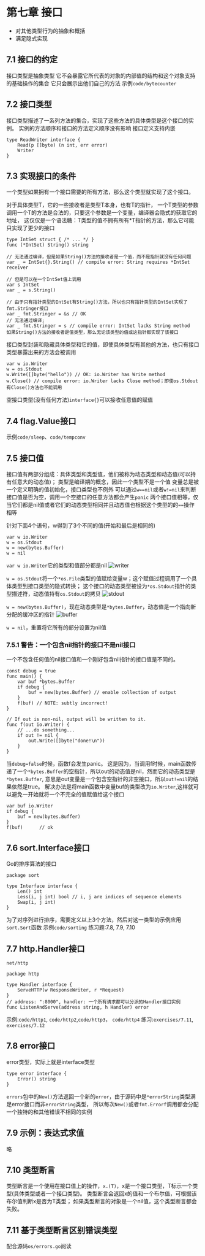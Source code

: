 # 第七章 接口

* 对其他类型行为的抽象和概括
* 满足隐式实现

## 7.1 接口的约定
接口类型是抽象类型
它不会暴露它所代表的对象的内部值的结构和这个对象支持的基础操作的集合
它只会展示出他们自己的方法
示例`code/bytecounter`

## 7.2 接口类型
接口类型描述了一系列方法的集合，实现了这些方法的具体类型是这个接口的实例。
实例的方法顺序和接口的方法定义顺序没有影响
接口定义支持内嵌
```
type ReadWriter interface {
    Read(p []byte) (n int, err error)
    Writer
}
```

## 7.3 实现接口的条件
一个类型如果拥有一个接口需要的所有方法，那么这个类型就实现了这个接口。

对于具体类型T，它的一些接收者是类型T本身，也有T的指针，
一个T类型的参数调用一个T的方法是合法的，只要这个参数是一个变量，编译器会隐式的获取它的地址，
这仅仅是一个语法糖：T类型的值不拥有所有*T指针的方法，那么它可能只实现了更少的接口

```
type IntSet struct { /* ... */ }
func (*IntSet) String() string

// 无法通过编译，但是如果String()方法的接收者是一个值，而不是指针就没有任何问题
var _ = IntSet{}.String() // compile error: String requires *IntSet receiver

// 但是可以在一个IntSet值上调用
var s IntSet
var _ = s.String() 

// 由于只有指针类型的IntSet有String()方法，所以也只有指针类型的IntSet实现了fmt.Stringer接口
var _ fmt.Stringer = &s // OK
// 无法通过编译;
var _ fmt.Stringer = s // compile error: IntSet lacks String method
如果String()方法的接收者是值类型，那么无论该类型的值或这指针都实现了该接口
```

接口类型封装和隐藏具体类型和它的值，即使具体类型有其他的方法，也只有接口类型暴露出来的方法会被调用
```
var w io.Writer
w = os.Stdout
w.Write([]byte("hello")) // OK: io.Writer has Write method
w.Close() // compile error: io.Writer lacks Close method；即使os.Stdout有Close()方法也不能调用
```

空接口类型(没有任何方法)`interface{}`可以接收任意值的赋值

## 7.4 flag.Value接口
示例`code/sleep`、`code/tempconv`

## 7.5 接口值

接口值有两部分组成：具体类型和类型值，他们被称为动态类型和动态值(可以持有任意大的动态值)；
类型是编译期的概念，因此一个类型不是一个值
变量总是被一个定义明确的值初始化，接口类型也不例外
可以通过`w==nil`或者`w!=nil`来判断接口值是否为空，调用一个空接口的任意方法都会产生`panic`
两个接口值相等，仅当它们都是nil值或者它们的动态类型相同并且动态值也根据这个类型的的`==`操作相等

针对下面4个语句，w得到了3个不同的值(开始和最后是相同的)
```
var w io.Writer
w = os.Stdout
w = new(bytes.Buffer)
w = nil
```

`var w io.Writer`它的类型和值部分都是nil
![writer](./img/CH7-5-1.jpg)

`w = os.Stdout`将一个`*os.File`类型的值赋给变量w；这个赋值过程调用了一个具体类型到接口类型的隐式转换；
这个接口的动态类型被设为`*os.Stdout`指针的类型描述符，动态值持有`os.Stdout`的拷贝
![stdout](./img/CH7-5-2.jpg)

`w = new(bytes.Buffer)`，现在动态类型是`*bytes.Buffer`，动态值是一个指向新分配的缓冲区的指针
![buffer](./img/CH7-5-3.jpg)

`w = nil`，重置将它所有的部分设置为nil值

### 7.5.1 警告：一个包含nil指针的接口不是nil接口

一个不包含任何值的nil接口值和一个刚好包含nil指针的接口值是不同的。

```
const debug = true
func main() {
    var buf *bytes.Buffer
    if debug {
        buf = new(bytes.Buffer) // enable collection of output
    }
    f(buf) // NOTE: subtly incorrect!
}

// If out is non-nil, output will be written to it.
func f(out io.Writer) {
    // ...do something...
    if out != nil {
        out.Write([]byte("done!\n"))
    }
}
```
当`debug=false`时候，函数f会发生panic。
这是因为，当调用f时候，main函数传递了一个`*bytes.Buffer`的空指针，所以out的动态值是nil，然而它的动态类型是`*bytes.Buffer`,
意思是out变量是一个包含空指针的非空接口，所以`out!=nil`的结果依然是true。
解决办法是将main函数中变量buf的类型改为`io.Writer`,这样就可以避免一开始就将一个不完全的值赋值给这个接口
```
var buf io.Writer
if debug {
    buf = new(bytes.Buffer)
}
f(buf)      // ok
```

## 7.6 sort.Interface接口

Go的排序算法的接口
```
package sort

type Interface interface {
    Len() int
    Less(i, j int) bool // i, j are indices of sequence elements
    Swap(i, j int)
}
```
为了对序列进行排序，需要定义以上3个方法，然后对这一类型的示例应用`sort.Sort`函数
示例`code/sorting`
练习题:7.8, 7.9, 7.10

## 7.7 http.Handler接口
```
net/http

package http

type Handler interface {
    ServeHTTP(w ResponseWriter, r *Request)
}
// address: ":8000", handler: 一个所有请求都可以分派的Handler接口实例
func ListenAndServe(address string, h Handler) error
```
示例:`code/http1`, `code/http2`,`code/http3`， `code/http4`
练习:`exercises/7.11`, `exercises/7.12`

## 7.8 error接口

error类型，实际上就是interface类型
```
type error interface {
    Error() string
}
```
`errors`包中的`New()`方法返回一个新的`error`，由于源码中是`*errorString`类型满足error接口而非`errorString`类型，
所以每次`New()`或者`fmt.Errorf`调用都会分配一个独特的和其他错误不相同的实例

## 7.9 示例：表达式求值
略

## 7.10 类型断言

类型断言是一个使用在接口值上的操作，`x.(T)`，x是一个接口类型，T标示一个类型(具体类型或者一个接口类型)。
类型断言会返回x的值和一个布尔值，可根据该布尔值判断x是否为T类型；
如果类型断言的对象是一个nil值，这个类型断言都会失败。

## 7.11 基于类型断言区别错误类型

配合源码`os/errors.go`阅读
